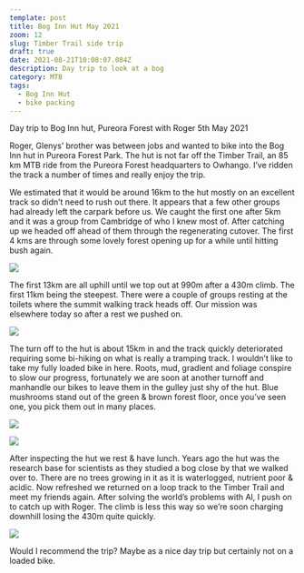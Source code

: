 ```yaml
---
template: post
title: Bog Inn Hut May 2021
zoom: 12
slug: Timber Trail side trip
draft: true
date: 2021-08-21T10:08:07.084Z
description: Day trip to look at a bog
category: MTB
tags:
  - Bog Inn Hut
  - bike packing
---
```

Day trip to Bog Inn hut, Pureora Forest with Roger 5th May 2021

Roger, Glenys’ brother was between jobs and wanted to bike into the Bog Inn hut in Pureora Forest Park. The hut is not far off the Timber Trail, an 85 km MTB ride from the Pureora Forest headquarters to Owhango. I’ve ridden the track a number of times and really enjoy the trip.  

We estimated that it would be around 16km to the hut mostly on an excellent track so didn’t need to rush out there. It appears that a few other groups had already left the carpark before us. We caught the first one after 5km and it was a group from Cambridge of who I knew most of.  After catching up we headed off ahead of them through the regenerating cutover. The first 4 kms are through some lovely forest opening up for a while until hitting bush again.

![](/media/map.jpg)



The first 13km are all uphill until we top out at 990m after a 430m climb. The first 11km being the steepest. There were a couple of groups resting at the toilets where the summit walking track heads off. Our mission was elsewhere today so after a rest we pushed on.

![](/media/roger-carrying-bike.jpg)



The turn off to the hut is about 15km in and the track quickly deteriorated requiring some bi-hiking on what is really a tramping track. I wouldn’t like to take my fully loaded bike in here. Roots, mud, gradient and foliage conspire to slow our progress, fortunately we are soon at another turnoff and manhandle our bikes to leave them in the gulley just shy of the hut. Blue mushrooms stand out of the green & brown forest floor, once you’ve seen one, you pick them out in many places.

![](/media/the-hut-outside.jpg)



![](/media/pb-inside.jpg)

After inspecting the hut we rest & have lunch. Years ago the hut was the research base for scientists as they studied a bog close by that we walked over to. There are no trees growing in it as it is waterlogged, nutrient poor & acidic. Now refreshed we returned on a loop track to the Timber Trail and meet my friends again. After solving the world’s problems with Al, I push on to catch up with Roger. The climb is less this way so we’re soon charging downhill losing the 430m quite quickly.

![](/media/turnoff.jpg)



Would I recommend the trip? Maybe as a nice day trip but certainly not on a loaded bike.

